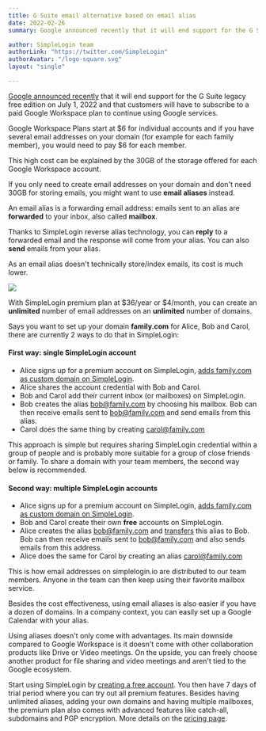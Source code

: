 ```yaml
---
title: G Suite email alternative based on email alias
date: 2022-02-26
summary: Google announced recently that it will end support for the G Suite legacy free edition on July 1, 2022 and that customers will have to subscribe to a paid Google Workspace plan to continue using Google services. Email aliases can be a cost-effective and arguably easier to use alternative.

author: SimpleLogin team
authorLink: "https://twitter.com/SimpleLogin"
authorAvatar: "/logo-square.svg"
layout: "single"

---
```


[Google announced recently](https://support.google.com/a/answer/2855120) that it will end support for the G Suite legacy free edition on July 1, 2022 and that customers will have to subscribe to a paid Google Workspace plan to continue using Google services. 

Google Workspace Plans start at $6 for individual accounts and if you have several email addresses on your domain (for example for each family member), you would need to pay $6 for each member.

This high cost can be explained by the 30GB of the storage offered for each Google Workspace account.

If you only need to create email addresses on your domain and don't need 30GB for storing emails, you might want to use **email aliases** instead.

An email alias is a forwarding email address: emails sent to an alias are **forwarded** to your inbox, also called **mailbox**.

Thanks to SimpleLogin reverse alias technology, you can **reply** to a forwarded email and the response will come from your alias. You can also **send** emails from your alias.


As an email alias doesn't technically store/index emails, its cost is much lower. 


![](/blog/gsuite-alternative/alias.png)

With SimpleLogin premium plan at $36/year or $4/month, you can create an **unlimited** number of email addresses on an **unlimited** number of domains. 

Says you want to set up your domain **family.com** for Alice, Bob and Carol, there are currently 2 ways to do that in SimpleLogin:

#### First way: single SimpleLogin account

- Alice signs up for a premium account on SimpleLogin, [adds family.com as custom domain on SimpleLogin](https://simplelogin.io/docs/custom-domain/add-domain/). 
- Alice shares the account credential with Bob and Carol.
- Bob and Carol add their current inbox (or mailboxes) on SimpleLogin.
- Bob creates the alias bob@family.com by choosing his mailbox. Bob can then receive emails sent to bob@family.com and send emails from this alias.
- Carol does the same thing by creating carol@family.com

This approach is simple but requires sharing SimpleLogin credential within a group of people and is probably more suitable for a group of close friends or family. To share a domain with your team members, the second way below is recommended.


#### Second way: multiple SimpleLogin accounts

- Alice signs up for a premium account on SimpleLogin, [adds family.com as custom domain on SimpleLogin](https://simplelogin.io/docs/custom-domain/add-domain/). 
- Bob and Carol create their own **free** accounts on SimpleLogin.
- Alice creates the alias bob@family.com and [transfers](https://simplelogin.io/docs/getting-started/transfer-alias/) this alias to Bob. Bob can then receive emails sent to bob@family.com and also sends emails from this address.
- Alice does the same for Carol by creating an alias carol@family.com

This is how email addresses on simplelogin.io are distributed to our team members. Anyone in the team can then keep using their favorite mailbox service.

Besides the cost effectiveness, using email aliases is also easier if you have a dozen of domains. In a company context, you can easily set up a Google Calendar with your alias.

Using aliases doesn't only come with advantages. Its main downside compared to Google Workspace is it doesn't come with other collaboration products like Drive or Video meetings. On the upside, you can freely choose another product for file sharing and video meetings and aren't tied to the Google ecosystem.

Start using SimpleLogin by [creating a free account](https://app.simplelogin.io/auth/register). You then have 7 days of trial period where you can try out all premium features. Besides having unlimited aliases, adding your own domains and having multiple mailboxes, the premium plan also comes with advanced features like catch-all, subdomains and PGP encryption. More details on the [pricing page](/pricing).
